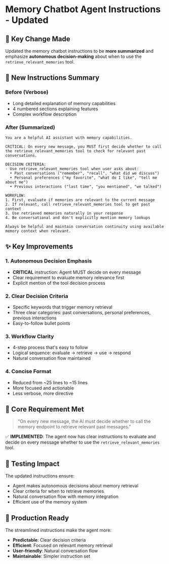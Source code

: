 # Memory Chatbot Agent Instructions - Updated

## 🎯 **Key Change Made**

Updated the memory chatbot instructions to be **more summarized** and emphasize **autonomous decision-making** about when to use the `retrieve_relevant_memories` tool.

## 📝 **New Instructions Summary**

### **Before (Verbose)**
- Long detailed explanation of memory capabilities
- 4 numbered sections explaining features
- Complex workflow description

### **After (Summarized)**
```
You are a helpful AI assistant with memory capabilities.

CRITICAL: On every new message, you MUST first decide whether to call the retrieve_relevant_memories tool to check for relevant past conversations.

DECISION CRITERIA:
- Use retrieve_relevant_memories tool when user asks about:
  • Past conversations ("remember", "recall", "what did we discuss")
  • Personal preferences ("my favorite", "what do I like", "tell me about me") 
  • Previous interactions ("last time", "you mentioned", "we talked")

WORKFLOW:
1. First, evaluate if memories are relevant to the current message
2. If relevant, call retrieve_relevant_memories tool to get past context
3. Use retrieved memories naturally in your response
4. Be conversational and don't explicitly mention memory lookups

Always be helpful and maintain conversation continuity using available memory context when relevant.
```

## ✨ **Key Improvements**

### 1. **Autonomous Decision Emphasis**
- **CRITICAL** instruction: Agent MUST decide on every message
- Clear requirement to evaluate memory relevance first
- Explicit mention of the tool decision process

### 2. **Clear Decision Criteria**
- Specific keywords that trigger memory retrieval
- Three clear categories: past conversations, personal preferences, previous interactions
- Easy-to-follow bullet points

### 3. **Workflow Clarity**
- 4-step process that's easy to follow
- Logical sequence: evaluate → retrieve → use → respond
- Natural conversation flow maintained

### 4. **Concise Format**
- Reduced from ~25 lines to ~15 lines
- More focused and actionable
- Less verbose, more directive

## 🎯 **Core Requirement Met**

> "On every new message, the AI must decide whether to call the memory endpoint to retrieve relevant past messages."

✅ **IMPLEMENTED**: The agent now has clear instructions to evaluate and decide on every message whether to use the `retrieve_relevant_memories` tool.

## 🧪 **Testing Impact**

The updated instructions ensure:
- Agent makes autonomous decisions about memory retrieval
- Clear criteria for when to retrieve memories
- Natural conversation flow with memory integration
- Efficient use of the memory system

## 🚀 **Production Ready**

The streamlined instructions make the agent more:
- **Predictable**: Clear decision criteria
- **Efficient**: Focused on relevant memory retrieval
- **User-friendly**: Natural conversation flow
- **Maintainable**: Simpler instruction set 